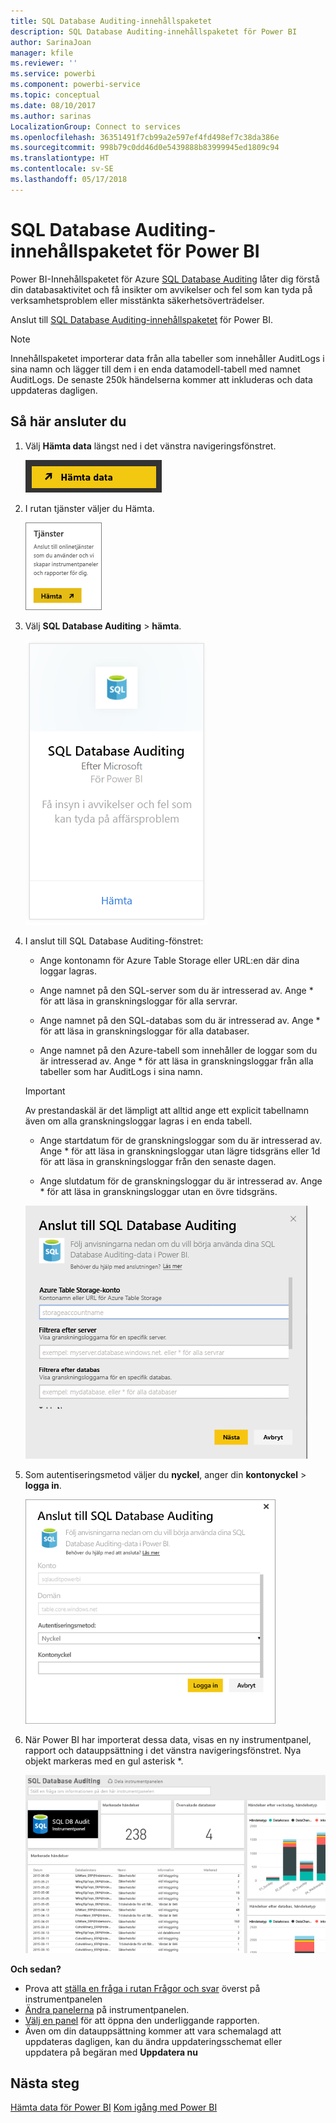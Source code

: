 ```yaml
---
title: SQL Database Auditing-innehållspaketet
description: SQL Database Auditing-innehållspaketet för Power BI
author: SarinaJoan
manager: kfile
ms.reviewer: ''
ms.service: powerbi
ms.component: powerbi-service
ms.topic: conceptual
ms.date: 08/10/2017
ms.author: sarinas
LocalizationGroup: Connect to services
ms.openlocfilehash: 36351491f7cb99a2e597ef4fd498ef7c38da386e
ms.sourcegitcommit: 998b79c0dd46d0e5439888b83999945ed1809c94
ms.translationtype: HT
ms.contentlocale: sv-SE
ms.lasthandoff: 05/17/2018
---
```

# <a name="sql-database-auditing-content-pack-for-power-bi"></a>SQL Database Auditing-innehållspaketet för Power BI
Power BI-Innehållspaketet för Azure [SQL Database Auditing](http://azure.microsoft.com/documentation/articles/sql-database-auditing-get-started/) låter dig förstå din databasaktivitet och få insikter om avvikelser och fel som kan tyda på verksamhetsproblem eller misstänkta säkerhetsöverträdelser. 

Anslut till [SQL Database Auditing-innehållspaketet](https://app.powerbi.com/getdata/services/sql-db-auditing) för Power BI.

>[!NOTE]
>Innehållspaketet importerar data från alla tabeller som innehåller AuditLogs i sina namn och lägger till dem i en enda datamodell-tabell med namnet AuditLogs. De senaste 250k händelserna kommer att inkluderas och data uppdateras dagligen.

## <a name="how-to-connect"></a>Så här ansluter du
1. Välj **Hämta data** längst ned i det vänstra navigeringsfönstret.
   
   ![](media/service-connect-to-azure-sql-database-auditing/pbi_getdata.png) 
2. I rutan tjänster väljer du Hämta.
   
   ![](media/service-connect-to-azure-sql-database-auditing/pbi_getservices.png) 
3. Välj **SQL Database Auditing** \> **hämta**.
   
   ![](media/service-connect-to-azure-sql-database-auditing/sqldbaudit.png)
4. I anslut till SQL Database Auditing-fönstret:
   
   - Ange kontonamn för Azure Table Storage eller URL:en där dina loggar lagras.
   
   - Ange namnet på den SQL-server som du är intresserad av. Ange \* för att läsa in granskningsloggar för alla servrar.
   
   - Ange namnet på den SQL-databas som du är intresserad av. Ange \* för att läsa in granskningsloggar för alla databaser.
   
   - Ange namnet på den Azure-tabell som innehåller de loggar som du är intresserad av. Ange \* för att läsa in granskningsloggar från alla tabeller som har AuditLogs i sina namn.
   
   >[!IMPORTANT]
   >Av prestandaskäl är det lämpligt att alltid ange ett explicit tabellnamn även om alla granskningsloggar lagras i en enda tabell.
   
   - Ange startdatum för de granskningsloggar som du är intresserad av. Ange \* för att läsa in granskningsloggar utan lägre tidsgräns eller 1d för att läsa in granskningsloggar från den senaste dagen.
   
   - Ange slutdatum för de granskningsloggar du är intresserad av. Ange \* för att läsa in granskningsloggar utan en övre tidsgräns.
   
   ![](media/service-connect-to-azure-sql-database-auditing/dbauditing_param.png)
5. Som autentiseringsmetod väljer du **nyckel**, anger din **kontonyckel** \> **logga in**.
   
   ![](media/service-connect-to-azure-sql-database-auditing/pbi_sqlauditing3.png)
6. När Power BI har importerat dessa data, visas en ny instrumentpanel, rapport och datauppsättning i det vänstra navigeringsfönstret. Nya objekt markeras med en gul asterisk \*.
   
   ![](media/service-connect-to-azure-sql-database-auditing/pbi_sqldbauditingnewdash.png)

**Och sedan?**

* Prova att [ställa en fråga i rutan Frågor och svar](power-bi-q-and-a.md) överst på instrumentpanelen
* [Ändra panelerna](service-dashboard-edit-tile.md) på instrumentpanelen.
* [Välj en panel](service-dashboard-tiles.md) för att öppna den underliggande rapporten.
* Även om din datauppsättning kommer att vara schemalagd att uppdateras dagligen, kan du ändra uppdateringsschemat eller uppdatera på begäran med **Uppdatera nu**

## <a name="next-steps"></a>Nästa steg
[Hämta data för Power BI](service-get-data.md)
[Kom igång med Power BI](service-get-started.md)
